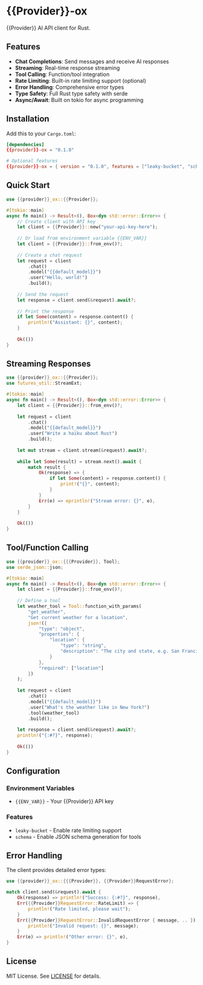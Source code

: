 # {{Provider}}-ox

{{Provider}} AI API client for Rust.

## Features

- **Chat Completions**: Send messages and receive AI responses
- **Streaming**: Real-time response streaming  
- **Tool Calling**: Function/tool integration
- **Rate Limiting**: Built-in rate limiting support (optional)
- **Error Handling**: Comprehensive error types
- **Type Safety**: Full Rust type safety with serde
- **Async/Await**: Built on tokio for async programming

## Installation

Add this to your `Cargo.toml`:

```toml
[dependencies]
{{provider}}-ox = "0.1.0"

# Optional features
{{provider}}-ox = { version = "0.1.0", features = ["leaky-bucket", "schema"] }
```

## Quick Start

```rust
use {{provider}}_ox::{{Provider}};

#[tokio::main]
async fn main() -> Result<(), Box<dyn std::error::Error>> {
    // Create client with API key
    let client = {{Provider}}::new("your-api-key-here");
    
    // Or load from environment variable {{ENV_VAR}}
    let client = {{Provider}}::from_env()?;
    
    // Create a chat request
    let request = client
        .chat()
        .model("{{default_model}}")
        .user("Hello, world!")
        .build();
    
    // Send the request
    let response = client.send(&request).await?;
    
    // Print the response
    if let Some(content) = response.content() {
        println!("Assistant: {}", content);
    }
    
    Ok(())
}
```

## Streaming Responses

```rust
use {{provider}}_ox::{{Provider}};
use futures_util::StreamExt;

#[tokio::main]
async fn main() -> Result<(), Box<dyn std::error::Error>> {
    let client = {{Provider}}::from_env()?;
    
    let request = client
        .chat()
        .model("{{default_model}}")
        .user("Write a haiku about Rust")
        .build();
    
    let mut stream = client.stream(&request).await?;
    
    while let Some(result) = stream.next().await {
        match result {
            Ok(response) => {
                if let Some(content) = response.content() {
                    print!("{}", content);
                }
            }
            Err(e) => eprintln!("Stream error: {}", e),
        }
    }
    
    Ok(())
}
```

## Tool/Function Calling

```rust
use {{provider}}_ox::{{{Provider}}, Tool};
use serde_json::json;

#[tokio::main]
async fn main() -> Result<(), Box<dyn std::error::Error>> {
    let client = {{Provider}}::from_env()?;
    
    // Define a tool
    let weather_tool = Tool::function_with_params(
        "get_weather",
        "Get current weather for a location",
        json!({
            "type": "object",
            "properties": {
                "location": {
                    "type": "string",
                    "description": "The city and state, e.g. San Francisco, CA"
                }
            },
            "required": ["location"]
        })
    );
    
    let request = client
        .chat()
        .model("{{default_model}}")
        .user("What's the weather like in New York?")
        .tool(weather_tool)
        .build();
    
    let response = client.send(&request).await?;
    println!("{:#?}", response);
    
    Ok(())
}
```

## Configuration

### Environment Variables

- `{{ENV_VAR}}` - Your {{Provider}} API key

### Features

- `leaky-bucket` - Enable rate limiting support
- `schema` - Enable JSON schema generation for tools

## Error Handling

The client provides detailed error types:

```rust
use {{provider}}_ox::{{{Provider}}, {{Provider}}RequestError};

match client.send(&request).await {
    Ok(response) => println!("Success: {:#?}", response),
    Err({{Provider}}RequestError::RateLimit) => {
        println!("Rate limited, please wait");
    }
    Err({{Provider}}RequestError::InvalidRequestError { message, .. }) => {
        println!("Invalid request: {}", message);
    }
    Err(e) => println!("Other error: {}", e),
}
```

## License

MIT License. See [LICENSE](LICENSE) for details.